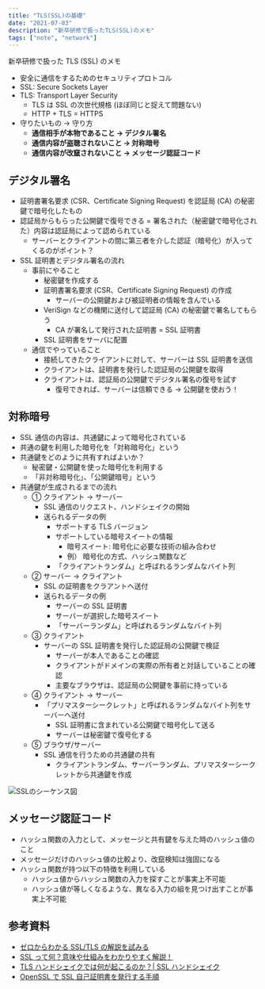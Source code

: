 ```yaml
---
title: "TLS(SSL)の基礎"
date: "2021-07-03"
description: "新卒研修で扱ったTLS(SSL)のメモ"
tags: ["note", "network"]
---
```


新卒研修で扱った TLS (SSL) のメモ

- 安全に通信をするためのセキュリティプロトコル
- SSL: Secure Sockets Layer
- TLS: Transport Layer Security
  - TLS は SSL の次世代規格 (ほぼ同じと捉えて問題ない)
  - HTTP + TLS = HTTPS
- 守りたいもの → 守り方
  - **通信相手が本物であること → デジタル署名**
  - **通信内容が盗聴されないこと → 対称暗号**
  - **通信内容が改竄されないこと → メッセージ認証コード**

## デジタル署名

- 証明書署名要求 (CSR、Certificate Signing Request) を認証局 (CA) の秘密鍵で暗号化したもの
- 認証局からもらった公開鍵で復号できる = 署名された（秘密鍵で暗号化された）内容は認証局によって認められている
  - サーバーとクライアントの間に第三者を介した認証（暗号化）が入ってくるのがポイント？
- SSL 証明書とデジタル署名の流れ
  - 事前にやること
    - 秘密鍵を作成する
    - 証明書署名要求 (CSR、Certificate Signing Request) の作成
      - サーバーの公開鍵および被証明者の情報を含んでいる
    - VeriSign などの機関に送付して認証局 (CA) の秘密鍵で署名してもらう
      - CA が署名して発行された証明書 = SSL 証明書
    - SSL 証明書をサーバに配置
  - 通信でやっていること
    - 接続してきたクライアントに対して、サーバーは SSL 証明書を送信
    - クライアントは、証明書を発行した認証局の公開鍵を取得
    - クライアントは、認証局の公開鍵でデジタル署名の復号を試す
      - 復号できれば、サーバーは信頼できる → 公開鍵を使おう！

## 対称暗号

- SSL 通信の内容は、共通鍵によって暗号化されている
- 共通の鍵を利用した暗号化を「対称暗号化」という
- 共通鍵をどのように共有すればよいか？
  - 秘密鍵・公開鍵を使った暗号化を利用する
  - 「非対称暗号化」、「公開鍵暗号」という
- 共通鍵が生成されるまでの流れ
  - ① クライアント → サーバー
    - SSL 通信のリクエスト、ハンドシェイクの開始
    - 送られるデータの例
      - サポートする TLS バージョン
      - サポートしている暗号スイートの情報
        - 暗号スイート: 暗号化に必要な技術の組み合わせ
        - 例） 暗号化の方式、ハッシュ関数など
      - 「クライアントランダム」と呼ばれるランダムなバイト列
  - ② サーバー → クライアント
    - SSL の証明書をクラアントへ送付
    - 送られるデータの例
      - サーバーの SSL 証明書
      - サーバーが選択した暗号スイート
      - 「サーバーランダム」と呼ばれるランダムなバイト列
  - ③ クライアント
    - サーバーの SSL 証明書を発行した認証局の公開鍵で検証
      - サーバーが本人であることの確認
      - クライアントがドメインの実際の所有者と対話していることの確認
      - 主要なブラウザは、認証局の公開鍵を事前に持っている
  - ④ クライアント → サーバー
    - 「プリマスターシークレット」と呼ばれるランダムなバイト列をサーバーへ送付
      - SSL 証明書に含まれている公開鍵で暗号化して送る
      - サーバーは秘密鍵で復号化する
  - ⑤ ブラウザ/サーバー
    - SSL 通信を行うための共通鍵の共有
      - クライアントランダム、サーバーランダム、プリマスターシークレットから共通鍵を作成

![SSLのシーケンス図](/post-assets/ssl.svg)

## メッセージ認証コード

- ハッシュ関数の入力として、メッセージと共有鍵を与えた時のハッシュ値のこと
- メッセージだけのハッシュ値の比較より、改竄検知は強固になる
- ハッシュ関数が持つ以下の特徴を利用している
  - ハッシュ値からハッシュ関数の入力を探すことが事実上不可能
  - ハッシュ値が等しくなるような、異なる入力の組を見つけ出すことが事実上不可能

## 参考資料

- [ゼロからわかる SSL/TLS の解説を試みる](https://qiita.com/RyomaTaniyama/items/37d36a634a48516afc85)
- [SSL って何？意味や仕組みをわかりやすく解説！](https://ssl.sakura.ad.jp/column/ssl/)
- [TLS ハンドシェイクでは何が起こるのか？| SSL ハンドシェイク](https://www.cloudflare.com/ja-jp/learning/ssl/what-happens-in-a-tls-handshake)
- [OpenSSL で SSL 自己証明書を発行する手順](https://weblabo.oscasierra.net/openssl-gencert-1/)
